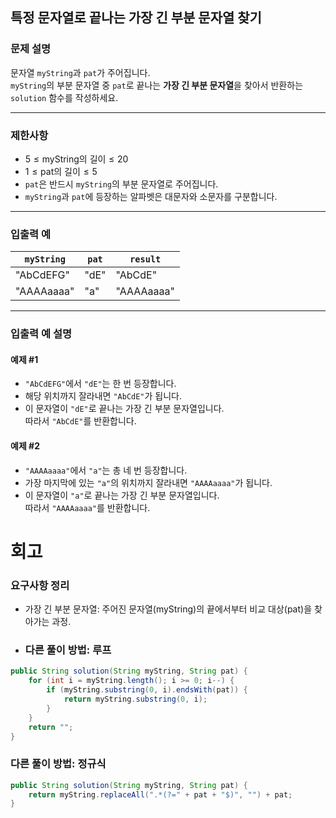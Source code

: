 ## 특정 문자열로 끝나는 가장 긴 부분 문자열 찾기

### 문제 설명
문자열 `myString`과 `pat`가 주어집니다.  
`myString`의 부분 문자열 중 `pat`로 끝나는 **가장 긴 부분 문자열**을 찾아서 반환하는 `solution` 함수를 작성하세요.

---

### 제한사항
- $5 \leq \text{myString의 길이} \leq 20$
- $1 \leq \text{pat의 길이} \leq 5$
- `pat`은 반드시 `myString`의 부분 문자열로 주어집니다.
- `myString`과 `pat`에 등장하는 알파벳은 대문자와 소문자를 구분합니다.

---

### 입출력 예

| `myString`  | `pat`  | `result`    |
|-------------|--------|-------------|
| "AbCdEFG"   | "dE"   | "AbCdE"     |
| "AAAAaaaa"  | "a"    | "AAAAaaaa"  |

---

### 입출력 예 설명

#### 예제 #1
- `"AbCdEFG"`에서 `"dE"`는 한 번 등장합니다.
- 해당 위치까지 잘라내면 `"AbCdE"`가 됩니다.
- 이 문자열이 `"dE"`로 끝나는 가장 긴 부분 문자열입니다.  
  따라서 `"AbCdE"`를 반환합니다.

#### 예제 #2
- `"AAAAaaaa"`에서 `"a"`는 총 네 번 등장합니다.
- 가장 마지막에 있는 `"a"`의 위치까지 잘라내면 `"AAAAaaaa"`가 됩니다.
- 이 문자열이 `"a"`로 끝나는 가장 긴 부분 문자열입니다.  
  따라서 `"AAAAaaaa"`를 반환합니다.
# 회고
### 요구사항 정리
- 가장 긴 부분 문자열: 주어진 문자열(myString)의 끝에서부터 비교 대상(pat)을 찾아가는 과정.
- ### 다른 풀이 방법: 루프
```java
public String solution(String myString, String pat) {
    for (int i = myString.length(); i >= 0; i--) {
        if (myString.substring(0, i).endsWith(pat)) {
            return myString.substring(0, i);
        }
    }
    return "";
}
```
### 다른 풀이 방법: 정규식
```java
public String solution(String myString, String pat) {
    return myString.replaceAll(".*(?=" + pat + "$)", "") + pat;
}
```